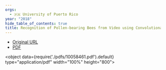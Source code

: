 ```yaml
---
orgs:
  - 🇵🇷 University of Puerto Rico
year: "2018"
hide_table_of_contents: true
title: Recognition of Pollen-bearing Bees from Video using Convolutional Neural Network
---
```


- [Original URL](https://par.nsf.gov/servlets/purl/10058461)
- [PDF](pdfs/10058461.pdf)

<object data={require('./pdfs/10058461.pdf').default} type="application/pdf" width="100%" height="800"></object>

